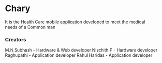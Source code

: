 # Chary

It is the Health Care mobile application developed to meet the medical needs of a Common man

### Creators
M.N.Subhash - Hardware & Web developer
Nischith P  - Hardware developer
Raghupathi  - Application developer
Rahul Haridas - Application developer
